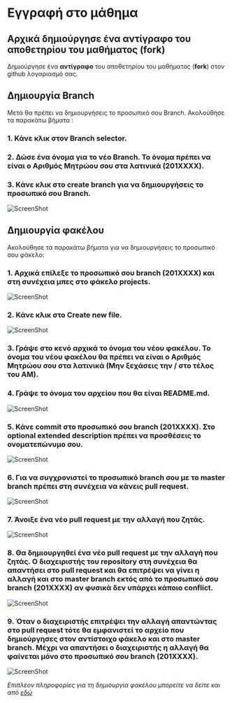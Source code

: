# Εγγραφή στο μάθημα

## Αρχικά δημιούργησε ένα αντίγραφο του αποθετηρίου του μαθήματος (fork)
Δημιούργησε ένα **αντίγραφο** του αποθετηρίου του μαθήματος (**fork**) στον github λογαριασμό σας.

## Δημιουργία Branch

Μετά θα πρέπει να δημιουργήσεις το προσωπικό σου Branch. Ακολούθησε τα παρακάτω βήματα :

### 1. Κάνε κλικ στον Branch selector.

### 2. Δώσε ένα όνομα για το νέο Branch. Το όνομα πρέπει να είναι ο Αριθμός Μητρώου σου στα λατινικά (201XXXX).

### 3. Κάνε κλικ στο create branch για να δημιουργήσεις το προσωπικό σου Branch.

![ScreenShot](/help/images/1.png)


## Δημιουργία φακέλου

Ακολούθησε τα παρακάτω βήματα για να δημιουργήσεις το προσωπικό σου φάκελο:

### 1. Αρχικά επίλεξε το προσωπικό σου branch (201XXXX) και στη συνέχεια μπες στο φάκελο projects.

![ScreenShot](/help/images/2.png)

### 2. Κάνε κλικ στο Create new file.

![ScreenShot](/help/images/3.png)

### 3. Γράψε στο κενό αρχικά το όνομα του νέου φακέλου. Το όνομα του νέου φακέλου θα πρέπει να είναι ο Αριθμός Μητρώου σου στα λατινικά (Μην ξεχάσεις την / στο τέλος του ΑΜ).

### 4. Γράψε το όνομα του αρχείου που θα είναι README.md.

![ScreenShot](/help/images/4.png)

### 5. Κάνε commit στο προσωπικό σου branch (201XXXX). Στο οptional extended description πρέπει να προσθέσεις το ονοματεπώνυμο σου.

![ScreenShot](/help/images/5.png)

### 6. Για να συγχρονιστεί το προσωπικό branch σου με το master branch πρέπει στη συνέχεια να κάνεις pull request.

![ScreenShot](/help/images/6.png)

### 7. Άνοιξε ένα νέο pull request με την αλλαγή που ζητάς.

![ScreenShot](/help/images/7.png)

### 8. Θα δημιουργηθεί ένα νέο pull request με την αλλαγή που ζητάς. Ο διαχειριστής του repository στη συνέχεια θα απαντήσει στο pull request και θα επιτρέψει να γίνει η αλλαγή και στο master branch εκτός από το προσωπικό σου branch (201XXXX) αν φυσικά δεν υπάρχει κάποιο conflict.

![ScreenShot](/help/images/8.png)

### 9. Όταν ο διαχειριστής επιτρέψει την αλλαγή απαντώντας στο pull request τότε θα εμφανιστεί το αρχείο που δημιούργησες στον αντίστοιχο φάκελο και στο master branch. Μέχρι να απαντήσει ο διαχειριστής η αλλαγή θα φαίνεται μόνο στο προσωπικό σου branch (201XXXX).

![ScreenShot](/help/images/9.png)

_Επιπλέον πληροφορίες για τη δημιουργία φακέλου μπορείτε να δείτε και από [εδώ](http://stackoverflow.com/questions/18773598/creating-folders-inside-github-com-repo-without-using-git)_
